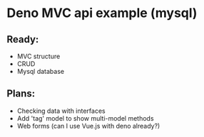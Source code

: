 # Deno MVC api example (mysql)

## Ready:

* MVC structure
* CRUD
* Mysql database

## Plans:

* Checking data with interfaces
* Add 'tag' model to show multi-model methods
* Web forms (can I use Vue.js with deno already?)
